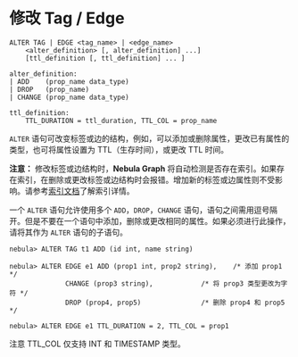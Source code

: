 # 修改 Tag / Edge

```ngql
ALTER TAG | EDGE <tag_name> | <edge_name>
    <alter_definition> [, alter_definition] ...]
    [ttl_definition [, ttl_definition] ... ]

alter_definition:
| ADD    (prop_name data_type)
| DROP   (prop_name)
| CHANGE (prop_name data_type)

ttl_definition:
    TTL_DURATION = ttl_duration, TTL_COL = prop_name
```

`ALTER` 语句可改变标签或边的结构，例如，可以添加或删除属性，更改已有属性的类型，也可将属性设置为 TTL（生存时间），或更改 TTL 时间。

**注意：** 修改标签或边结构时，**Nebula Graph** 将自动检测是否存在索引。如果存在索引，在删除或更改标签或边结构时会报错。增加新的标签或边属性则不受影响。请参考[索引文档](index.md)了解索引详情。

一个 `ALTER` 语句允许使用多个 `ADD`，`DROP`，`CHANGE` 语句，语句之间需用逗号隔开。但是不要在一个语句中添加，删除或更改相同的属性。如果必须进行此操作，请将其作为 `ALTER` 语句的子语句。

```ngql
nebula> ALTER TAG t1 ADD (id int, name string)

nebula> ALTER EDGE e1 ADD (prop1 int, prop2 string),    /* 添加 prop1 */
              CHANGE (prop3 string),            /* 将 prop3 类型更改为字符 */
              DROP (prop4, prop5)               /* 删除 prop4 和 prop5 */

nebula> ALTER EDGE e1 TTL_DURATION = 2, TTL_COL = prop1  
```

注意 TTL_COL 仅支持 INT 和 TIMESTAMP 类型。

